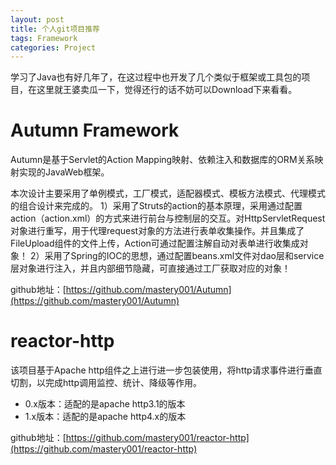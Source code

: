 ```yaml
---
layout: post
title: 个人git项目推荐
tags: Framework
categories: Project
---
```


<div class="toc"></div>

学习了Java也有好几年了，在这过程中也开发了几个类似于框架或工具包的项目，在这里就王婆卖瓜一下，觉得还行的话不妨可以Download下来看看。

<!--more-->

# Autumn Framework 

Autumn是基于Servlet的Action Mapping映射、依赖注入和数据库的ORM关系映射实现的JavaWeb框架。

本次设计主要采用了单例模式，工厂模式，适配器模式、模板方法模式、代理模式的组合设计来完成的。
1）采用了Struts的action的基本原理，采用通过配置action（action.xml）的方式来进行前台与控制层的交互。对HttpServletRequest对象进行重写，用于代理request对象的方法进行表单收集操作。并且集成了FileUpload组件的文件上传，Action可通过配置注解自动对表单进行收集成对象！
2）采用了Spring的IOC的思想，通过配置beans.xml文件对dao层和service层对象进行注入，并且内部细节隐藏，可直接通过工厂获取对应的对象！

github地址：[https://github.com/mastery001/Autumn](https://github.com/mastery001/Autumn)

# reactor-http

该项目基于Apache http组件之上进行进一步包装使用，将http请求事件进行垂直切割，以完成http调用监控、统计、降级等作用。

* 0.x版本：适配的是apache http3.1的版本
* 1.x版本：适配的是apache http4.x的版本

github地址：[https://github.com/mastery001/reactor-http](https://github.com/mastery001/reactor-http)



